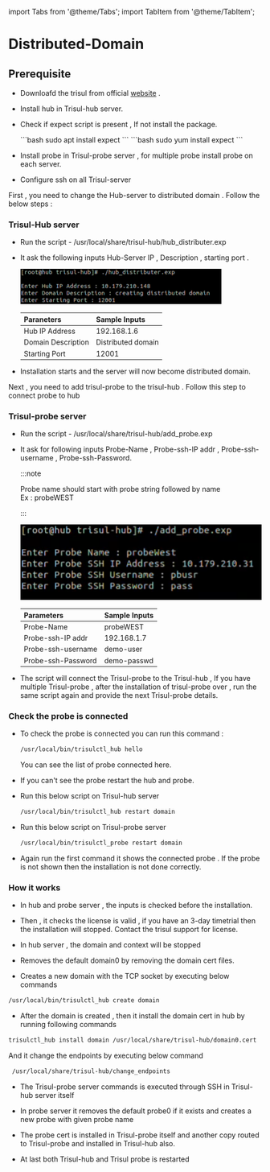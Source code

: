 import Tabs from '@theme/Tabs';
import TabItem from '@theme/TabItem';


# Distributed-Domain
## Prerequisite

- Downloafd the trisul from official [website](https://www.trisul.org/get-started/) .

- Install hub in Trisul-hub server.

- Check if expect script is present , If not install the package.

  <Tabs className="unique-tabs">
    <TabItem value="UBUNTU"  default>
      ```bash
      sudo apt install expect
      ```
    </TabItem>
    <TabItem value="RHEL" >
      ```bash
      sudo yum install expect
      ```
    </TabItem>
  </Tabs>

- Install probe in Trisul-probe server , for multiple probe install probe on each server.

- Configure ssh on all Trisul-server

First , you need to change the Hub-server  to distributed domain . Follow the below steps :


### Trisul-Hub server

- Run the script   -    /usr/local/share/trisul-hub/hub_distributer.exp

- It ask the following inputs Hub-Server IP , Description ,  starting port .
  
  ![](./images/hub_distributor_inputs.png)
  
  | Paraneters         | Sample Inputs      |
  | ------------------ | ------------------ |
  | Hub IP Address     | 192.168.1.6        |
  | Domain Description | Distributed domain |
  | Starting Port      | 12001              |

- Installation starts and the server will now become distributed domain.

Next , you need to add  trisul-probe to the trisul-hub . Follow this step to connect probe to hub

### Trisul-probe server

- Run the script - /usr/local/share/trisul-hub/add_probe.exp

- It ask for following inputs Probe-Name , Probe-ssh-IP addr , Probe-ssh-username , Probe-ssh-Password.
  
  :::note
  
  Probe name should start with probe string followed by name <br/> Ex : probeWEST
  
  :::
  
  ![](./images/add_probe_inputs.png)
  
  | Parameters         | Sample Inputs |
  | ------------------ | ------------- |
  | Probe-Name         | probeWEST     |
  | Probe-ssh-IP addr  | 192.168.1.7   |
  | Probe-ssh-username | demo-user     |
  | Probe-ssh-Password | demo-passwd   |

- The script will connect the Trisul-probe to the Trisul-hub , If you have multiple Trisul-probe , after the installation of trisul-probe over , run the same script again and provide the next Trisul-probe details.

### Check the probe is connected

- To check the probe is connected you can run this command :
  
  ```bash
  /usr/local/bin/trisulctl_hub hello
  ```
  
  You can see the list of probe connected here.

- If you can't see the probe restart the hub and probe.

- Run this below script on Trisul-hub server
  
  ```bash
  /usr/local/bin/trisulctl_hub restart domain
  ```

- Run this below script on Trisul-probe server
  
  ```bash
  /usr/local/bin/trisulctl_probe restart domain
  ```

- Again run the first command it shows the connected probe . If the probe is not shown then the installation is not done correctly.

### How it works

- In hub and probe server , the inputs is checked before the installation.

- Then , it checks the license is valid , if you have an 3-day timetrial then the installation will stopped. Contact the trisul support for license.

- In hub server , the domain and context will be stopped

- Removes the default domain0 by removing the domain cert files.

- Creates a new domain with the TCP socket by executing below commands 

```bash
/usr/local/bin/trisulctl_hub create domain 
```

- After the domain is created , then it install the domain cert in hub by running following commands

```bash
trisulctl_hub install domain /usr/local/share/trisul-hub/domain0.cert 
```

And it change the endpoints by executing below command 

```bash
 /usr/local/share/trisul-hub/change_endpoints 
```

- The Trisul-probe server commands is executed through SSH in Trisul-hub server itself

- In probe server it removes the default probe0 if it exists and creates a new probe with given probe name

- The probe cert is installed in Trisul-probe itself and another copy routed to Trisul-probe and installed in Trisul-hub also.

- At last both Trisul-hub and Trisul probe is restarted 
